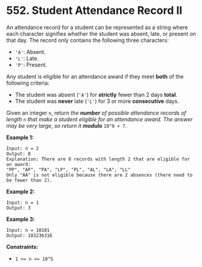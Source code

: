 # 552. Student Attendance Record II

An attendance record for a student can be represented as a string  where each character signifies whether the student was absent, late, or  present on that day. The record only contains the following three  characters:

- `'A'`: Absent.
- `'L'`: Late.
- `'P'`: Present.

Any student is eligible for an attendance award if they meet **both** of the following criteria:

- The student was absent (`'A'`) for **strictly** fewer than 2 days **total**.
- The student was **never** late (`'L'`) for 3 or more **consecutive** days.

Given an integer `n`, return *the **number** of possible attendance records of length* `n` *that make a student eligible for an attendance award. The answer may be very large, so return it **modulo*** `10^9 + 7`.

**Example 1:**

```()
Input: n = 2
Output: 8
Explanation: There are 8 records with length 2 that are eligible for an award:
"PP", "AP", "PA", "LP", "PL", "AL", "LA", "LL"
Only "AA" is not eligible because there are 2 absences (there need to be fewer than 2).
```

**Example 2:**

```()
Input: n = 1
Output: 3
```

**Example 3:**

```()
Input: n = 10101
Output: 183236316
```

**Constraints:**

- `1 <= n <= 10^5`
